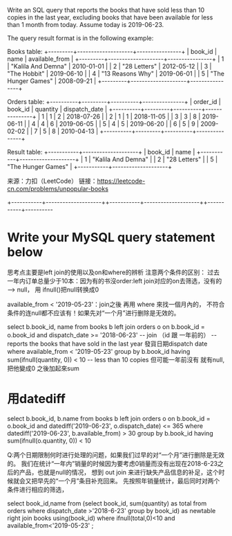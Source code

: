 Write an SQL query that reports the books that have sold less than 10 copies in the last year, excluding books that have been available for less than 1 month from today. Assume today is 2019-06-23.

The query result format is in the following example:

Books table:
+---------+--------------------+----------------+
| book_id | name               | available_from |
+---------+--------------------+----------------+
| 1       | "Kalila And Demna" | 2010-01-01     |
| 2       | "28 Letters"       | 2012-05-12     |
| 3       | "The Hobbit"       | 2019-06-10     |
| 4       | "13 Reasons Why"   | 2019-06-01     |
| 5       | "The Hunger Games" | 2008-09-21     |
+---------+--------------------+----------------+

Orders table:
+----------+---------+----------+---------------+
| order_id | book_id | quantity | dispatch_date |
+----------+---------+----------+---------------+
| 1        | 1       | 2        | 2018-07-26    |
| 2        | 1       | 1        | 2018-11-05    |
| 3        | 3       | 8        | 2019-06-11    |
| 4        | 4       | 6        | 2019-06-05    |
| 5        | 4       | 5        | 2019-06-20    |
| 6        | 5       | 9        | 2009-02-02    |
| 7        | 5       | 8        | 2010-04-13    |
+----------+---------+----------+---------------+

Result table:
+-----------+--------------------+
| book_id   | name               |
+-----------+--------------------+
| 1         | "Kalila And Demna" |
| 2         | "28 Letters"       |
| 5         | "The Hunger Games" |
+-----------+--------------------+

来源：力扣（LeetCode）
链接：https://leetcode-cn.com/problems/unpopular-books


+-----------+--------------------++-----------+--------------------++-----------+----------
# Write your MySQL query statement below

思考点主要是left join的使用以及on和where的辨析
注意两个条件的区别：
过去一年内订单总量少于10本：因为有的书沒order:left join对应的on去筛选，没有的 --> null，
用 ifnull()把null转换成0

available_from < '2019-05-23'：join之後 再用 where 來找一個月內的，
不符合条件的连null都不应该有！如果先对“一个月”进行删除是无效的。

select b.book_id, name
from books b 
left join orders o
on b.book_id = o.book_id and dispatch_date >= '2018-06-23' -- join （id 跟 一年前的） 
 -- reports the books that have sold in the last year 發貨日期dispatch date
where available_from < '2019-05-23'
group by b.book_id
having sum(ifnull(quantity, 0)) < 10  --  less than 10 copies 但可能一年前沒有 就有null, 把他變成0 之後加起來sum


# 用datediff 
select b.book_id, b.name
from books b 
left join orders o 
on b.book_id = o.book_id 
and datediff('2019-06-23', o.dispatch_date) <= 365
where datediff('2019-06-23', b.available_from) > 30
group by b.book_id 
having sum(ifnull(o.quantity, 0)) < 10


Q:两个日期限制何时进行处理的问题，如果我们过早的对“一个月”进行删除是无效的。
我们在统计“一年内”销量的时候因为要考虑0销量而没有出现在2018-6-23之后的产品，也就是null的情况，
想到 out join 来进行缺失产品信息的补足，这个时候就会又把早先的“一个月”条目补充回来。
先按照年销量统计，最后同时对两个条件进行相应的筛选，

select book_id,name from
    (select book_id, sum(quantity) as total 
    from orders
    where dispatch_date >'2018-6-23' 
    group by book_id) 
    as newtable
right join books using(book_id)
where ifnull(total,0)<10 and available_from<'2019-05-23'
;

